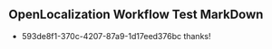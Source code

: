 ## OpenLocalization Workflow Test MarkDown
* 593de8f1-370c-4207-87a9-1d17eed376bc 
thanks!<!--HONumber=Mar16_HO4-->
